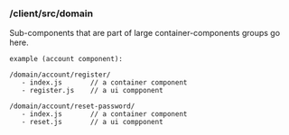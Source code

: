 ### /client/src/domain

Sub-components that are part of large container-components groups go here.

```
example (account component):

/domain/account/register/
   - index.js       // a container component
   - register.js    // a ui compponent

/domain/account/reset-password/
   - index.js       // a container component
   - reset.js       // a ui compponent
```
